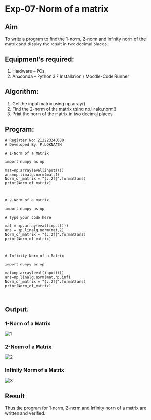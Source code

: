 # Exp-07-Norm of a matrix
## Aim
To write a program to find the 1-norm, 2-norm and infinity norm of the matrix and display the result in two decimal places.
## Equipment’s required:
1.	Hardware – PCs
2.	Anaconda – Python 3.7 Installation / Moodle-Code Runner
## Algorithm:
1. Get the input matrix using np.array()   
2. Find the 2-norm of the matrix using np.linalg.norm()
3. Print the norm of the matrix in two decimal places.
## Program:
```
# Register No: 212223240080
# Developed By: P.LOKNAATH

# 1-Norm of a Matrix

import numpy as np

mat=np.array(eval(input()))
ans=np.linalg.norm(mat,1)
Norm_of_matrix = "{:.2f}".format(ans)
print(Norm_of_matrix)



# 2-Norm of a Matrix

import numpy as np

# Type your code here

mat = np.array(eval(input()))
ans = np.linalg.norm(mat,2)
Norm_of_matrix = "{:.2f}".format(ans)
print(Norm_of_matrix)



# Infinity Norm of a Matrix

import numpy as np

mat=np.array(eval(input()))
ans=np.linalg.norm(mat,np.inf)
Norm_of_matrix = "{:.2f}".format(ans)
print(Norm_of_matrix)



```
## Output:
### 1-Norm of a Matrix
![1](https://github.com/Loknaath-sec/Norm-of-a-matrix/assets/145742558/45ff6824-f178-468d-acb3-c2f57937104a)


### 2-Norm of a Matrix
![2](https://github.com/Loknaath-sec/Norm-of-a-matrix/assets/145742558/bba41170-bdff-4ea7-999f-adf26ff6627c)


### Infinity Norm of a Matrix
![3](https://github.com/Loknaath-sec/Norm-of-a-matrix/assets/145742558/f4d4d93c-6b77-4971-b2fc-ded1e6867952)


## Result
Thus the program for 1-norm, 2-norm and Infinity norm of a matrix are written and verified.
